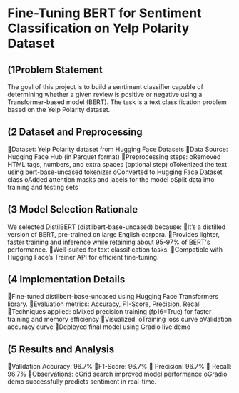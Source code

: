 # Fine-Tuning BERT for Sentiment Classification on Yelp Polarity Dataset

 ## (1Problem Statement
The goal of this project is to build a sentiment classifier capable of determining whether a given review is positive or negative using a Transformer-based model (BERT). The task is a text classification problem based on the Yelp Polarity dataset.

## (2 Dataset and Preprocessing
Dataset: Yelp Polarity dataset from Hugging Face Datasets
Data Source: Hugging Face Hub (in Parquet format)
Preprocessing steps:
oRemoved HTML tags, numbers, and extra spaces (optional step)
oTokenized the text using bert-base-uncased tokenizer
oConverted to Hugging Face Dataset class
oAdded attention masks and labels for the model
oSplit data into training and testing sets

## (3 Model Selection Rationale
We selected DistilBERT (distilbert-base-uncased) because:
It’s a distilled version of BERT, pre-trained on large English corpora.
Provides lighter, faster training and inference while retaining about 95-97% of BERT's performance.
Well-suited for text classification tasks.
Compatible with Hugging Face’s Trainer API for efficient fine-tuning.

 ## (4 Implementation Details 
Fine-tuned distilbert-base-uncased using Hugging Face Transformers library.
Evaluation metrics: Accuracy, F1-Score, Precision, Recall
Techniques applied:
oMixed precision training (fp16=True) for faster training and memory efficiency
Visualized:
oTraining loss curve
oValidation accuracy curve
Deployed final model using Gradio live demo

## (5  Results and Analysis
Validation Accuracy: 96.7%
F1-Score: 96.7%
 Precision: 96.7%
 Recall: 96.7%
Observations:
oGrid search improved model performance
oGradio demo successfully predicts sentiment in real-time.
